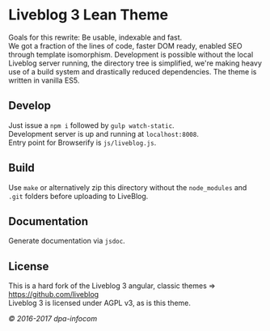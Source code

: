 # Liveblog 3 Lean Theme
Goals for this rewrite: Be usable, indexable and fast.    
We got a fraction of the lines of code, faster DOM ready, enabled SEO through template isomorphism.
Development is possible without the local Liveblog server running, the directory tree is simplified,
we're making heavy use of a build system and drastically reduced dependencies. The theme is written in vanilla ES5.

## Develop
Just issue a `npm i` followed by `gulp watch-static`.    
Development server is up and running at `localhost:8008`.    
Entry point for Browserify is `js/liveblog.js`.

## Build
Use `make` or alternatively zip this directory without the `node_modules`
and `.git` folders before uploading to LiveBlog.

## Documentation
Generate documentation via `jsdoc`.

## License
This is a hard fork of the Liveblog 3 angular, classic themes => https://github.com/liveblog   
Liveblog 3 is licensed under AGPL v3, as is this theme.
   
*© 2016-2017 dpa-infocom*
